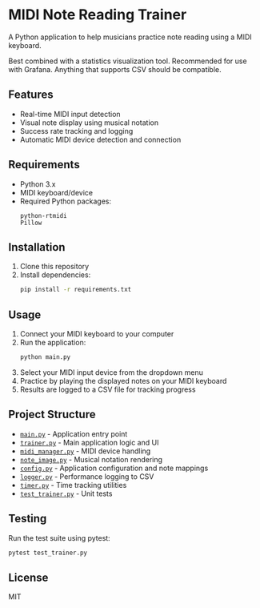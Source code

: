 # MIDI Note Reading Trainer

A Python application to help musicians practice note reading using a MIDI keyboard.

Best combined with a statistics visualization tool. Recommended for use with Grafana. Anything that supports CSV should be compatible.

## Features

- Real-time MIDI input detection
- Visual note display using musical notation
- Success rate tracking and logging
- Automatic MIDI device detection and connection

## Requirements

- Python 3.x
- MIDI keyboard/device
- Required Python packages:
  ```
  python-rtmidi
  Pillow
  ```

## Installation

1. Clone this repository
2. Install dependencies:
   ```sh
   pip install -r requirements.txt
   ```

## Usage

1. Connect your MIDI keyboard to your computer
2. Run the application:
   ```sh
   python main.py
   ```
3. Select your MIDI input device from the dropdown menu
4. Practice by playing the displayed notes on your MIDI keyboard
5. Results are logged to a CSV file for tracking progress

## Project Structure

- [`main.py`](main.py) - Application entry point
- [`trainer.py`](trainer.py) - Main application logic and UI
- [`midi_manager.py`](midi_manager.py) - MIDI device handling
- [`note_image.py`](note_image.py) - Musical notation rendering
- [`config.py`](config.py) - Application configuration and note mappings
- [`logger.py`](logger.py) - Performance logging to CSV
- [`timer.py`](timer.py) - Time tracking utilities
- [`test_trainer.py`](test_trainer.py) - Unit tests

## Testing

Run the test suite using pytest:

```sh
pytest test_trainer.py
```

## License

MIT
